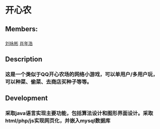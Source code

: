 # 开心农
## Members:
### 
[刘咏彬](https://www.github.com/williamking5)
[肖年浩](https://www.github.com/nianhao)

## Description
### 这是一个类似于QQ开心农场的网络小游戏，可以单用户/多用户玩，可以种菜、偷菜、去商店买种子等等。

## Development
### 采取java语言实现主要功能，包括算法设计和图形界面设计。采取html/php/js实现网页化，并嵌入mysql数据库
